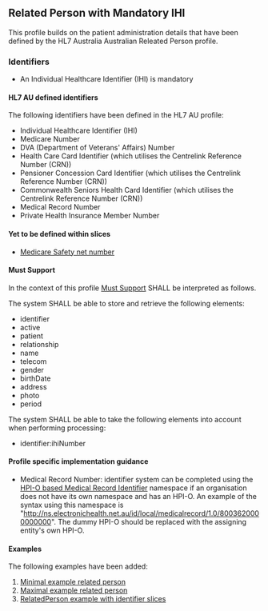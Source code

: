 ## Related Person with Mandatory IHI

This profile builds on the patient administration details that have been defined by the HL7 Australia Australian Releated Person profile.

### Identifiers
* An Individual Healthcare Identifier (IHI) is mandatory

#### HL7 AU defined identifiers
The following identifiers have been defined in the HL7 AU profile:
* Individual Healthcare Identifier (IHI)
* Medicare Number
* DVA (Department of Veterans' Affairs) Number
* Health Care Card Identifier (which utilises the Centrelink Reference Number (CRN))
* Pensioner Concession Card Identifier (which utilises the Centrelink Reference Number (CRN))
* Commonwealth Seniors Health Card Identifier (which utilises the Centrelink Reference Number (CRN))
* Medical Record Number
* Private Health Insurance Member Number

#### Yet to be defined within slices
* [Medicare Safety net number](StructureDefinition-identifier-safetynetnumber.html)

#### Must Support
In the context of this profile [Must Support](http://hl7.org/fhir/STU3/conformance-rules.html#mustSupport) SHALL be interpreted as follows.

The system SHALL be able to store and retrieve the following elements:
* identifier
* active
* patient
* relationship
* name
* telecom
* gender
* birthDate
* address
* photo
* period

The system SHALL be able to take the following elements into account when performing processing:
* identifier:ihiNumber

#### Profile specific implementation guidance
* Medical Record Number: identifier system can be completed using the [HPI-O based Medical Record Identifier](http://ns.electronichealth.net.au/id/local/provider/1.0) namespace if an organisation does not have its own namespace and has an HPI-O. An example of the syntax using this namespace is "http://ns.electronichealth.net.au/id/local/medicalrecord/1.0/8003620000000000". The dummy HPI-O should be replaced with the assigning entity's own HPI-O.

#### Examples
The following examples have been added:
1. [Minimal example related person](RelatedPerson-relatedperson-base-min-example.html)
1. [Maximal example related person](RelatedPerson-relatedperson-base-max-example.html)
1. [RelatedPerson example with identifier slices](RelatedPerson-relatedperson-with-identifier-slices-example.html)